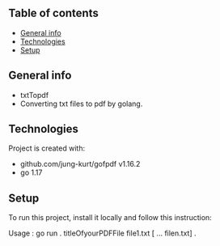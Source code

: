 


## Table of contents
* [General info](#general-info)
* [Technologies](#technologies)
* [Setup](#setup)


## General info
* txtTopdf
* Converting txt files to pdf by golang.



## Technologies
Project is created with:
* github.com/jung-kurt/gofpdf v1.16.2
* go 1.17 



## Setup
To run this project, install it locally and follow this instruction:


Usage :  go run .   titleOfyourPDFFile  file1.txt [ ... filen.txt] .
